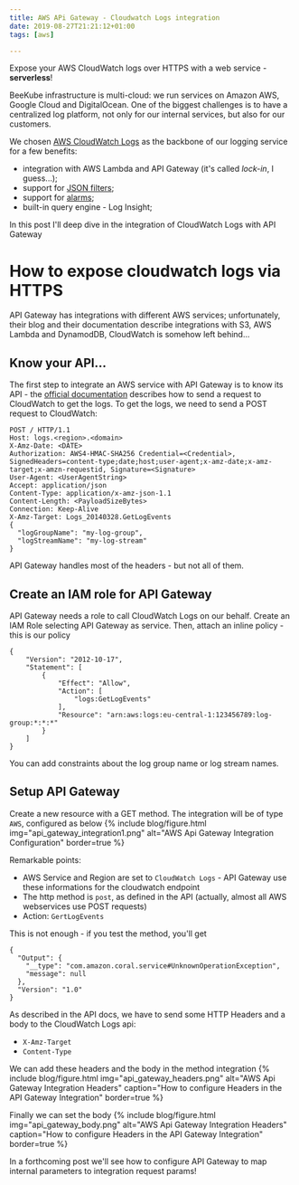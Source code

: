 ```yaml
---
title: AWS APi Gateway - Cloudwatch Logs integration
date: 2019-08-27T21:21:12+01:00                   
tags: [aws]                   

---
```


Expose your AWS CloudWatch logs over HTTPS with a web service - **serverless**!

BeeKube infrastructure is multi-cloud: we run services on Amazon AWS, Google Cloud and DigitalOcean. One of the biggest challenges is to have a centralized log platform, not only
for our internal services, but also for our customers.

We chosen [AWS CloudWatch Logs](https://docs.aws.amazon.com/AmazonCloudWatch/latest/logs/WhatIsCloudWatchLogs.html) as the backbone of our logging service for a few benefits:
* integration with AWS Lambda and API Gateway (it's called *lock-in*, I guess...);
* support for [JSON filters](https://docs.aws.amazon.com/AmazonCloudWatch/latest/logs/MonitoringLogData.html);
* support for [alarms](https://docs.aws.amazon.com/AmazonCloudWatch/latest/logs/MonitoringPolicyExamples.html);
* built-in query engine - Log Insight;

In this post I'll deep dive in the integration of CloudWatch Logs with API Gateway

# How to expose cloudwatch logs via HTTPS   
API Gateway has integrations with different AWS services; unfortunately, their blog and their documentation describe integrations with S3, AWS Lambda and DynamodDB, CloudWatch is somehow left behind...

## Know your API...
The first step to integrate an AWS service with API Gateway is to know its API - the [official documentation](https://docs.aws.amazon.com/AmazonCloudWatchLogs/latest/APIReference/API_GetLogEvents.html) describes how to send a request to CloudWatch to get the logs.
To get the logs, we need to send a POST request to CloudWatch: 
```
POST / HTTP/1.1
Host: logs.<region>.<domain>
X-Amz-Date: <DATE>
Authorization: AWS4-HMAC-SHA256 Credential=<Credential>, SignedHeaders=content-type;date;host;user-agent;x-amz-date;x-amz-target;x-amzn-requestid, Signature=<Signature>
User-Agent: <UserAgentString>
Accept: application/json
Content-Type: application/x-amz-json-1.1
Content-Length: <PayloadSizeBytes>
Connection: Keep-Alive
X-Amz-Target: Logs_20140328.GetLogEvents
{
  "logGroupName": "my-log-group",
  "logStreamName": "my-log-stream"
}
```

API Gateway handles most of the headers - but not all of them.  


## Create an IAM role for API Gateway
API Gateway needs a role to call CloudWatch Logs on our behalf. Create an IAM Role selecting API Gateway as service. Then, attach an inline policy - this is our policy
```
{
    "Version": "2012-10-17",
    "Statement": [
        {
            "Effect": "Allow",
            "Action": [
                "logs:GetLogEvents"
            ],
            "Resource": "arn:aws:logs:eu-central-1:123456789:log-group:*:*:*"
        }
    ]
}
```

You can add constraints about the log group name or log stream names. 

## Setup API Gateway

Create a new resource with a GET method. The integration will be of type `AWS`, configured as below
{% include blog/figure.html img="api_gateway_integration1.png" alt="AWS Api Gateway Integration Configuration" border=true %}

Remarkable points:
* AWS Service and Region are set to `CloudWatch Logs` - API Gateway use these informations for the cloudwatch endpoint
* The http method is `post`, as defined in the API (actually, almost all AWS webservices use POST requests)
* Action: `GertLogEvents`

This is not enough - if you test the method, you'll get
```
{
  "Output": {
    "__type": "com.amazon.coral.service#UnknownOperationException",
    "message": null
  },
  "Version": "1.0"
}
```

As described in the API docs, we have to send some HTTP Headers and a body to the CloudWatch Logs api:
* `X-Amz-Target`
* `Content-Type`

We can add these headers and the body in the method integration
{% include blog/figure.html img="api_gateway_headers.png" alt="AWS Api Gateway Integration Headers" caption="How to configure Headers in the API Gateway Integration" border=true %}

Finally we can set the body
{% include blog/figure.html img="api_gateway_body.png" alt="AWS Api Gateway Integration Headers" caption="How to configure Headers in the API Gateway Integration" border=true %}

In a forthcoming post we'll see how to configure API Gateway to map internal parameters to integration request params!
